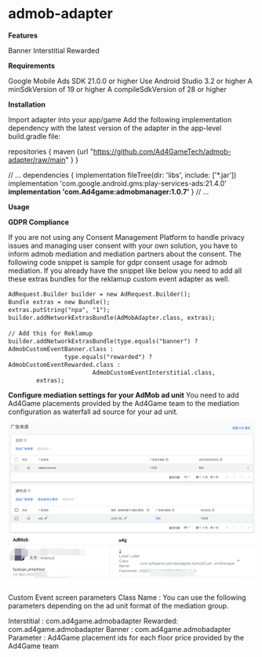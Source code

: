 # admob-adapter

**Features**

 Banner
 Interstitial
 Rewarded
 
**Requirements**

Google Mobile Ads SDK 21.0.0 or higher
Use Android Studio 3.2 or higher
A minSdkVersion of 19 or higher
A compileSdkVersion of 28 or higher

**Installation**

Import adapter into your app/game
Add the following implementation dependency with the latest version of the adapter in the app-level build.gradle file:

repositories {
    maven {url "https://github.com/Ad4GameTech/admob-adapter/raw/main" }
}

// ...
dependencies {
    implementation fileTree(dir: 'libs', include: ['*.jar'])
    implementation 'com.google.android.gms:play-services-ads:21.4.0'
    **implementation 'com.Ad4game:admobmanager:1.0.7'**
}
// ...

**Usage**

**GDPR Compliance**

If you are not using any Consent Management Platform to handle privacy issues and managing user consent with your own solution, you have to inform admob mediation and mediation partners about the consent. The following code snippet is sample for gdpr consent usage for admob mediation. If you already have the snippet like below you need to add all these extras bundles for the reklamup custom event adapter as well.

```
AdRequest.Builder builder = new AdRequest.Builder();
Bundle extras = new Bundle();
extras.putString("npa", "1");
builder.addNetworkExtrasBundle(AdMobAdapter.class, extras);

// Add this for Reklamup
builder.addNetworkExtrasBundle(type.equals("banner") ? AdmobCustomEventBanner.class :
                type.equals("rewarded") ? AdmobCustomEventRewarded.class :
                        AdmobCustomEventInterstitial.class,
        extras);
```

**Configure mediation settings for your AdMob ad unit**
You need to add Ad4Game placements provided by the Ad4Game team to the mediation configuration as waterfall ad source for your ad unit.

![Alt text](./1679651879220.png)
![Alt text](./1679652018083.png)

Custom Event screen parameters
Class Name : You can use the following parameters depending on the ad unit format of the mediation group.

Interstitial : com.ad4game.admobadapter
Rewarded: com.ad4game.admobadapter
Banner : com.ad4game.admobadapter
Parameter : Ad4Game placement ids for each floor price provided by the Ad4Game team